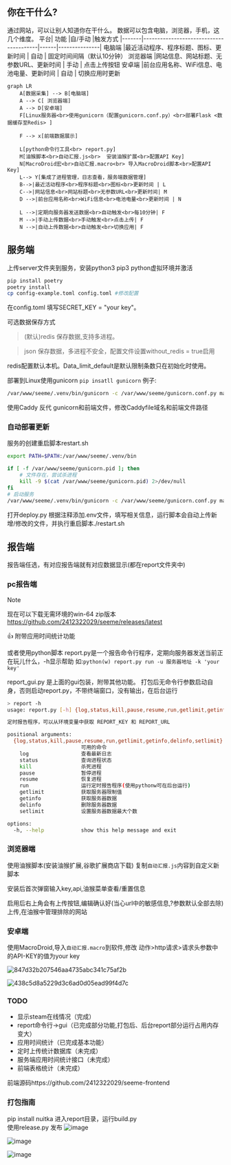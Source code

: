 ## 你在干什么?
通过网站，可以让别人知道你在干什么。
数据可以包含电脑，浏览器，手机，这几个维度。
平台|	功能	|自/手动	|触发方式
|-------|----------------------------------------|------|---------------|
电脑端	|最近活动程序、程序标题、图标、更新时间      |	自动 |	固定时间间隔（默认10分钟）
浏览器端	|网站信息、网站标题、无参数URL、更新时间     |	手动 |	点击上传按钮
安卓端	|前台应用名称、WiFi信息、电池电量、更新时间  |	自动 |	切换应用时更新

```mermaid
graph LR
    A[数据采集] --> B[电脑端]
    A --> C[ 浏览器端]
    A --> D[安卓端]
	F[Linux服务器<br>使用gunicorn（配置gunicorn.conf.py）<br>部署Flask <数据缓存至Redis> ]
	
	F --> x[前端数据展示]
	
	L[python命令行工具<br> report.py]
	M[油猴脚本<br>自动汇报.js<br>  安装油猴扩展<br>配置API Key]
	N[MacroDroid宏<br>自动汇报.macro<br> 导入MacroDroid脚本<br>配置API Key]
    L--> Y[集成了进程管理，日志查看，服务端数据管理]
    B-->|最近活动程序<br>程序标题<br>图标<br>更新时间 | L
    C-->|网站信息<br>网站标题<br>无参数URL<br>更新时间| M
    D -->|前台应用名称<br>WiFi信息<br>电池电量<br>更新时间 | N

    L -->|定期向服务器发送数据<br>自动触发<br>每10分钟| F
    M -->|手动上传数据<br>手动触发<br>点击上传| F
    N -->|自动上传数据<br>自动触发<br>切换应用| F
```
## 服务端
上传server文件夹到服务，安装python3 pip3 python虚拟环境并激活
```bash
pip install poetry
poetry install
cp config-example.toml config.toml #修改配置
```

在config.toml 填写SECRET_KEY = "your key"。

可选数据保存方式
> (默认)redis 保存数据,支持多进程。

> json 保存数据，多进程不安全，配置文件设置without_redis = true启用
>
redis配置默认本机。Data_limit_default是默认限制条数只在初始化时使用。

部署到Linux使用gunicorn `pip insatll gunicorn`
例子:
```bash
/var/www/seeme/.venv/bin/gunicorn -c /var/www/seeme/gunicorn.conf.py main:app -D
```

使用Caddy 反代 gunicorn和前端文件，修改Caddyfile域名和前端文件路径

### 自动部署更新
服务的创建重启脚本restart.sh
```bash
export PATH=$PATH:/var/www/seeme/.venv/bin

if [ -f /var/www/seeme/gunicorn.pid ]; then
    # 文件存在，尝试杀进程
    kill -9 $(cat /var/www/seeme/gunicorn.pid) 2>/dev/null
fi
# 启动服务
/var/www/seeme/.venv/bin/gunicorn -c /var/www/seeme/gunicorn.conf.py main:app -D
```
打开deploy.py 根据注释添加.env文件，填写相关信息，运行脚本会自动上传新增/修改的文件，并执行重启脚本./restart.sh
## 报告端
报告端任选，有对应报告端就有对应数据显示(都在report文件夹中)
### pc报告端
> [!NOTE]
> 现在可以下载无需环境的win-64 zip版本
> https://github.com/2412322029/seeme/releases/latest

 :+1: 附带应用时间统计功能

或者使用python脚本
report.py是一个报告命令行程序，定期向服务器发送当前正在玩儿什么，-h显示帮助
如:`python(w) report.py run -u 服务器地址 -k 'your key'`

report_gui.py 是上面的gui包装，附带其他功能。
打包后无命令行参数启动自身，否则启动report.py，不带终端窗口，没有输出，在后台运行
```bash
> report -h                                    
usage: report.py [-h] {log,status,kill,pause,resume,run,getlimit,getinfo,delinfo,setlimit} ...

定时报告程序，可以从环境变量中获取 REPORT_KEY 和 REPORT_URL

positional arguments:
  {log,status,kill,pause,resume,run,getlimit,getinfo,delinfo,setlimit}
                        可用的命令
    log                 查看最新日志
    status              查询进程状态
    kill                杀死进程
    pause               暂停进程
    resume              恢复进程
    run                 运行定时报告程序(使用pythonw可在后台运行)
    getlimit            获取服务器限制值
    getinfo             获取服务器数据
    delinfo             删除服务器数据
    setlimit            设置服务器数据最大个数

options:
  -h, --help            show this help message and exit
```


### 浏览器端

使用油猴脚本(安装油猴扩展,谷歌扩展商店下载)
复制`自动汇报.js`内容到自定义新脚本

安装后首次弹窗输入key,api,油猴菜单查看/重置信息

启用后右上角会有上传按钮,编辑确认好(当心url中的敏感信息,?参数默认全部去除)上传,在油猴中管理排除的网站

### 安卓端

使用MacroDroid,导入`自动汇报.macro`到软件,修改 动作>http请求>请求头参数中的API-KEY的值为your key

![847d32b207546aa4735abc341c75af2b](https://github.com/user-attachments/assets/6450d6ae-adb9-4aed-a59e-ba6c904190fc)

![438c5d8a5229d3c6ad0d05ead99f4d7c](https://github.com/user-attachments/assets/dff3c631-b64f-4a89-a613-d0661a21a29d)

### TODO
- 显示steam在线情况（完成）
- report命令行->gui（已完成部分功能,打包后、后台report部分运行占用内存变大）
- 应用时间统计（已完成基本功能）
- 定时上传统计数据库（未完成）
- 服务端应用时间统计接口（未完成）
- 前端表格统计（未完成）

前端源码https://github.com/2412322029/seeme-frontend
### 打包指南

pip install nuitka
进入report目录，运行build.py\
使用release.py 发布
![image](https://github.com/user-attachments/assets/d806a0c1-6f3f-43ef-95a4-d353fdcd6c8f)

![image](https://github.com/user-attachments/assets/95454041-d614-405f-b052-a1ce446bb14c)

![image](https://github.com/user-attachments/assets/e1c79958-5a25-46ef-8589-b52ae888c83b)


